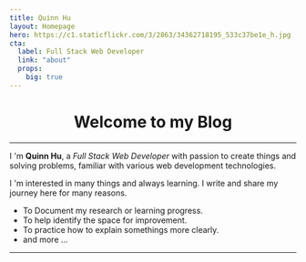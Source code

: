 ```yaml
---
title: Quinn Hu
layout: Homepage
hero: https://c1.staticflickr.com/3/2863/34362718195_533c37be1e_h.jpg
cta:
  label: Full Stack Web Developer
  link: "about"
  props:
    big: true
---
```


<style>
#textAlign {text-align: center}
</style>

<h1 id="textAlign">Welcome to my Blog</h1>

---

I 'm **Quinn Hu**, a *Full Stack Web Developer* with passion to create things and solving problems, familiar with various web development technologies.

I 'm interested in many things and always learning. I write and share my journey here for many reasons.
  - To Document my research or learning progress.
  - To help identify the space for improvement.
  - To practice how to explain somethings more clearly.
  - and more ...
---
